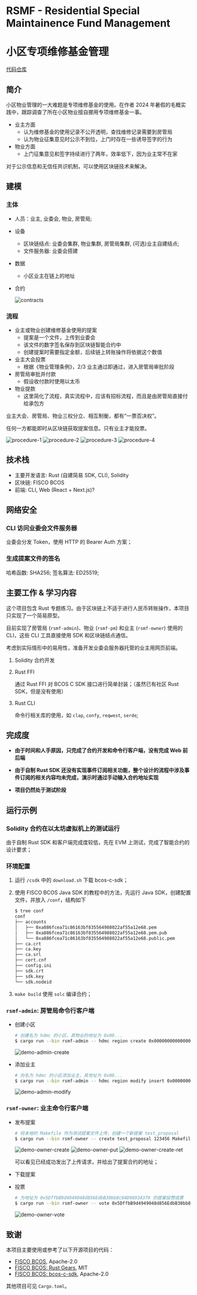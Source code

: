 # RSMF - Residential Special Maintainence Fund Management
# 小区专项维修基金管理

[代码仓库](https://github.com/caterpillar-1/RSMF)

## 简介

小区物业管理的一大难题是专项维修基金的使用。在作者 2024 年暑假的毛概实践中，跟踪调查了所在小区物业擅自挪用专项维修基金一事。

- 业主方面
    - 认为维修基金的使用记录不公开透明，查找维修记录需要到房管局
    - 认为物业征集意见时公示不到位，上门时存在一些诱导签字的行为
- 物业方面
    - 上门征集意见和签字持续进行了两年，效率低下，因为业主常不在家

对于公示信息和无信任共识机制，可以使用区块链技术来解决。

## 建模

### 主体

- 人员：业主, 业委会, 物业, 房管局;
- 设备
    - 区块链结点: 业委会集群, 物业集群, 房管局集群, (可选)业主自建结点;
    - 文件服务器: 业委会搭建
- 数据
    - 小区业主在链上的地址
- 合约
    
    ![contracts](./assets/images/contracts.svg)

### 流程

- 业主或物业创建维修基金使用的提案
    - 提案是一个文件，上传到业委会
    - 该文件的数字签名保存到区块链智能合约中
    - 创建提案时需要指定金额，后续链上转账操作将依据这个数值
- 业主大会投票
    - 根据《物业管理条例》，2/3 业主通过即通过，进入房管局审批阶段
- 房管局审批并付款
    - 假设收付款时使用以太币
- 物业提款
    - 这里简化了流程，真实流程中，应该有招标流程，而且是由房管局直接付给承包方

业主大会、房管局、物业三权分立、相互制衡，都有“一票否决权”。

任何一方都能即时从区块链获取提案信息。只有业主才能投票。

![procedure-1](./assets/images/procedure-1.svg)
![procedure-2](./assets/images/procedure-2.svg)
![procedure-3](./assets/images/procedure-3.svg)
![procedure-4](./assets/images/procedure-4.svg)

## 技术栈

- 主要开发语言: Rust (自建简易 SDK, CLI), Solidity
- 区块链: FISCO BCOS
- 前端: CLI, Web (React + Next.js)?

## 网络安全

### CLI 访问业委会文件服务器

业委会分发 Token，使用 HTTP 的 Bearer Auth 方案；

### 生成提案文件的签名

哈希函数: SHA256; 签名算法: ED25519;

## 主要工作 & 学习内容

这个项目包含 Rust 专题练习。由于区块链上不适于进行人民币转账操作，本项目只实现了一个简易原型。

目前实现了房管局 (`rsmf-admin`)、物业 (`rsmf-pm`) 和业主 (`rsmf-owner`) 使用的 CLI，这些 CLI 工具直接使用 SDK 和区块链结点通信。

考虑到实际情形中的易用性，准备开发业委会服务器托管的业主用网页前端。

1. Solidity 合约开发

1. Rust FFI

    通过 Rust FFI 对 BCOS C SDK 接口进行简单封装；（虽然已有社区 Rust SDK，但是没有使用）

1. Rust CLI

    命令行相关库的使用，如 `clap`, `confy`, `reqwest`, `serde`;

## 完成度

- **由于时间和人手原因，只完成了合约开发和命令行客户端，没有完成 Web 前后端**

- **由于自制 Rust SDK 还没有实现事件订阅相关功能，整个设计的流程中涉及事件订阅的相关内容均未完成，演示时通过手动输入合约地址实现**

- **项目仍然处于测试阶段**

## 运行示例

### Solidity 合约在以太坊虚拟机上的测试运行

由于自制 Rust SDK 和客户端完成度较低，先在 EVM 上测试，完成了智能合约的设计要求；

### 环境配置

1. 运行 `/csdk` 中的 `download.sh` 下载 bcos-c-sdk；
2. 使用 FISCO BCOS Java SDK 的教程中的方法，先运行 Java SDK，创建配置文件，并放入 `/conf`，结构如下

    ```sh
    $ tree conf
    conf
    ├── accounts
    │   ├── 0xa886fcea71c86163bf835564988022af55a12e68.pem
    │   ├── 0xa886fcea71c86163bf835564988022af55a12e68.pem.pub
    │   └── 0xa886fcea71c86163bf835564988022af55a12e68.public.pem
    ├── ca.crt
    ├── ca.key
    ├── ca.srl
    ├── cert.cnf
    ├── config.ini
    ├── sdk.crt
    ├── sdk.key
    └── sdk.nodeid
    ```
3. `make build` 使用 `solc` 编译合约；

### `rsmf-admin`: 房管局命令行客户端

- 创建小区

    ```sh
    # 创建名为 hdmc 的小区，其物业的地址为 0x00...
    $ cargo run --bin rsmf-admin -- hdmc region create 0x0000000000000000000000000000000000000000 
    ```
    ![demo-admin-create](./assets/images/demo-admin-create.png)

- 添加业主

    ```sh
    # 向名为 hdmc 的小区添加业主，其地址为 0x00...
    $ cargo run --bin rsmf-admin -- hdmc region modify insert 0x0000000000000000000000000000000000000000
    ```
   ![demo-admin-modify](./assets/images/demo-admin-modify.png) 

### `rsmf-owner`: 业主命令行客户端

- 发布提案

    ```sh
    # 将本地的 Makefile 作为测试提案文件上传，创建一个新提案 test_proposal
    $ cargo run --bin rsmf-owner -- create test_proposal 123456 Makefile
    ```
    ![demo-owner-create](./assets/images/demo-owner-create.png)
    ![demo-owner-put](./assets/images/demo-owner-put.png)
    ![demo-owner-create-ret](assets/images/demo-owner-create-ret.png)

    可以看见已经成功发出了上传请求，并给出了提案合约的地址；

- 下载提案

- 投票

    ```sh
    # 为地址为 0x5DffbB9d4949048d856EdbB30bb8c04D98934379 的提案投赞成票
    $ cargo run --bin rsmf-owner -- vote 0x5DffbB9d4949048d856EdbB30bb8c04D98934379 approve
    ```
    ![demo-owner-vote](assets/images/vote.png)

## 致谢

本项目主要使用或参考了以下开源项目的代码：

- [FISCO BCOS](https://github.com/FISCO-BCOS/FISCO-BCOS), Apache-2.0
- [FISCO BCOS: Rust Gears](https://github.com/FISCO-BCOS/rust-gears-sdk), MIT
- [FISCO BCOS: bcos-c-sdk](https://github.com/FISCO-BCOS/bcos-c-sdk), Apache-2.0

其他项目可见 `Cargo.toml`。
